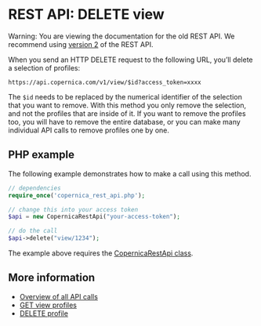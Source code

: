 # REST API: DELETE view

Warning: You are viewing the documentation for the old REST API. We recommend 
using [version 2](../restv2/rest-api.md) of the REST API.

When you send an HTTP DELETE request to the following URL, you’ll delete 
a selection of profiles:

`https://api.copernica.com/v1/view/$id?access_token=xxxx`

The `$id` needs to be replaced by the numerical identifier of the selection
that you want to remove. With this method you only remove the selection, and
not the profiles that are inside of it. If you want to remove the profiles
too, you will have to remove the entire database, or you can make many
individual API calls to remove profiles one by one.

## PHP example

The following example demonstrates how to make a call using this method.

```php
// dependencies
require_once('copernica_rest_api.php');

// change this into your access token
$api = new CopernicaRestApi("your-access-token");

// do the call
$api->delete("view/1234");
```

The example above requires the [CopernicaRestApi class](rest-php).

## More information

* [Overview of all API calls](rest-api)
* [GET view profiles](rest-get-view-profiles)
* [DELETE profile](rest-delete-profile)

